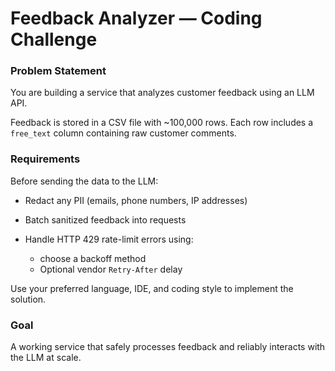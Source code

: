 # Feedback Analyzer — Coding Challenge

### Problem Statement

You are building a service that analyzes customer feedback using an LLM API.

Feedback is stored in a CSV file with ~100,000 rows. Each row includes a `free_text` column containing raw customer comments.

### Requirements

Before sending the data to the LLM:

* Redact any PII (emails, phone numbers, IP addresses)
* Batch sanitized feedback into requests
* Handle HTTP 429 rate-limit errors using:

  * choose a backoff method
  * Optional vendor `Retry-After` delay

Use your preferred language, IDE, and coding style to implement the solution.

### Goal

A working service that safely processes feedback and reliably interacts with the LLM at scale.
